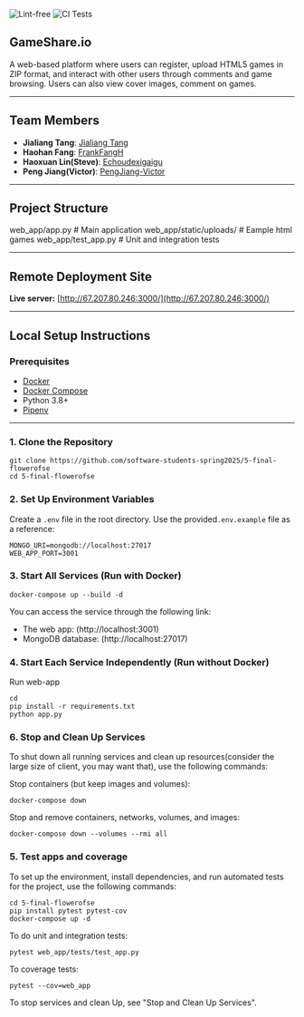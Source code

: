 ![Lint-free](https://github.com/nyu-software-engineering/containerized-app-exercise/actions/workflows/lint.yml/badge.svg)
![CI Tests](https://github.com/software-students-spring2025/4-containers-excalibur-1/actions/workflows/test.yml/badge.svg)

## GameShare.io

A web-based platform where users can register, upload HTML5 games in ZIP format, and interact with other users through comments and game browsing. Users can also view cover images, comment on games.

---

## Team Members
- **Jialiang Tang**: [Jialiang Tang](https://github.com/JialiangTang1)
- **Haohan Fang**: [FrankFangH](https://github.com/FrankFangH)
- **Haoxuan Lin(Steve)**: [Echoudexigaigu](https://github.com/Echoudexigaigu)
- **Peng Jiang(Victor)**: [PengJiang-Victor](https://github.com/PengJiang-Victor)

---

## Project Structure
web_app/app.py  # Main application
web_app/static/uploads/ # Eample html games
web_app/test_app.py # Unit and integration tests


---

## Remote Deployment Site
**Live server:** [http://67.207.80.246:3000/](http://67.207.80.246:3000/)

---

## Local Setup Instructions

### Prerequisites

- [Docker](https://www.docker.com/)
- [Docker Compose](https://docs.docker.com/compose/)
- Python 3.8+
- [Pipenv](https://pipenv.pypa.io/en/latest/)

---

### 1. Clone the Repository

```
git clone https://github.com/software-students-spring2025/5-final-flowerofse
cd 5-final-flowerofse
```

### 2. Set Up Environment Variables

Create a `.env` file in the root directory. Use the provided`.env.example` file as a reference:

```
MONGO_URI=mongodb://localhost:27017
WEB_APP_PORT=3001
```

### 3. Start All Services (Run with Docker)

```
docker-compose up --build -d
```

You can access the service through the following link:
- The web app: (http://localhost:3001)
- MongoDB database: (http://localhost:27017)

### 4. Start Each Service Independently (Run without Docker)

Run web-app
```
cd 
pip install -r requirements.txt
python app.py
```

### 6. Stop and Clean Up Services
To shut down all running services and clean up resources(consider the large size of client, you may want that), use the following commands:

Stop containers (but keep images and volumes):
```
docker-compose down
```

Stop and remove containers, networks, volumes, and images:

```
docker-compose down --volumes --rmi all
```

### 5. Test apps and coverage
To set up the environment, install dependencies, and run automated tests for the project, use the following commands:

```
cd 5-final-flowerofse
pip install pytest pytest-cov
docker-compose up -d
```

To do unit and integration tests:

```
pytest web_app/tests/test_app.py
```

To coverage tests:

```
pytest --cov=web_app
```

To stop services and clean Up, see "Stop and Clean Up Services".

